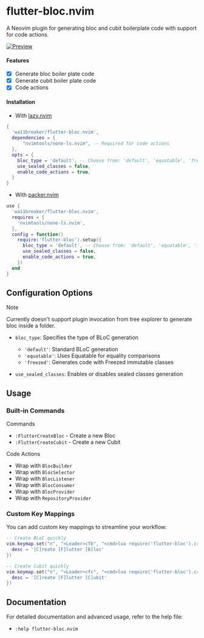# flutter-bloc.nvim

A Neovim plugin for generating bloc and cubit boilerplate code with support for code actions.

[![Preview](https://i.imgur.com/4GtjuPW.gif)](https://github.com/wa11breaker/flutter-bloc.nvim/assets/28669642/de135918-93ce-4157-95ab-9ad5971c45b4)

#### Features

- [x] Generate bloc boiler plate code
- [x] Generate cubit boiler plate code
- [x] Code actions

#### Installation

- With [lazy.nvim](https://github.com/folke/lazy.nvim)

```lua
{
  'wa11breaker/flutter-bloc.nvim',
  dependencies = {
      "nvimtools/none-ls.nvim", -- Required for code actions
  },
  opts = {
    bloc_type = 'default', -- Choose from: 'default', 'equatable', 'freezed'
    use_sealed_classes = false,
    enable_code_actions = true,
  }
}
```

- With [packer.nvim](https://github.com/wbthomason/packer.nvim)

```lua
use {
  'wa11breaker/flutter-bloc.nvim',
  requires = {
    'nvimtools/none-ls.nvim',
  },
  config = function()
    require('flutter-bloc').setup({
      bloc_type = 'default', -- Choose from: 'default', 'equatable', 'freezed'
      use_sealed_classes = false,
      enable_code_actions = true,
    })
  end
}
```

## Configuration Options

> [!NOTE]
> Currently doesn't support plugin invocation from tree explorer to generate bloc inside a folder.

- `bloc_type`: Specifies the type of BLoC generation

  - `'default'`: Standard BLoC generation
  - `'equatable'`: Uses Equatable for equality comparisons
  - `'freezed'`: Generates code with Freezed immutable classes

- `use_sealed_classes`: Enables or disables sealed classes generation

## Usage

### Built-in Commands

Commands

- `:FlutterCreateBloc` - Create a new Bloc
- `:FlutterCreateCubit` - Create a new Cubit

Code Actions

- Wrap with `BlocBuilder`
- Wrap with `BlocSelector`
- Wrap with `BlocListener`
- Wrap with `BlocConsumer`
- Wrap with `BlocProvider`
- Wrap with `RepositoryProvider`

### Custom Key Mappings

You can add custom key mappings to streamline your workflow:

```lua
-- Create BLoC quickly
vim.keymap.set("n", "<Leader>cfb", "<cmd>lua require('flutter-bloc').create_bloc()<cr>", {
  desc = '[C]reate [F]lutter [B]loc'
})

-- Create Cubit quickly
vim.keymap.set("n", "<Leader>cfc", "<cmd>lua require('flutter-bloc').create_cubit()<cr>", {
  desc = '[C]reate [F]lutter [C]ubit'
})
```

## Documentation

For detailed documentation and advanced usage, refer to the help file:

- `:help flutter-bloc.nvim`
